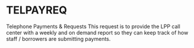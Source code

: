 # TELPAYREQ
Telephone Payments &amp; Requests
This request is to provide the LPP call center with a weekly and on demand report so they can keep track of how staff / borrowers are submitting payments.
